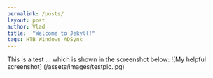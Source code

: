 ```yaml
---
permalink: /posts/
layout: post
author: Vlad
title:  "Welcome to Jekyll!"
tags: HTB Windows ADSync
---
```

This is a test
... which is shown in the screenshot below:
![My helpful screenshot]
(/assets/images/testpic.jpg)
